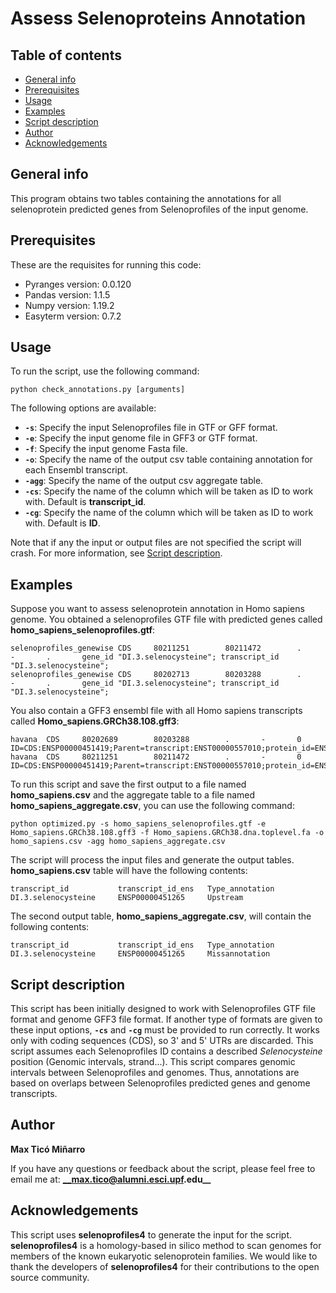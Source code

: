 # Assess Selenoproteins Annotation

## Table of contents
* [General info](#general-info)
* [Prerequisites](#prerequisites)
* [Usage](#usage)
* [Examples](#examples)
* [Script description](#script-description)
* [Author](#author)
* [Acknowledgements](#acknowledgements)

## General info
This program obtains two tables containing the annotations for all selenoprotein predicted genes from Selenoprofiles of the input genome.

## Prerequisites
These are the requisites for running this code:
* Pyranges version: 0.0.120
* Pandas version: 1.1.5
* Numpy version: 1.19.2
* Easyterm version: 0.7.2

## Usage
To run the script, use the following command:
```
python check_annotations.py [arguments]
```
The following options are available:
* **`-s`**: Specify the input Selenoprofiles file in GTF or GFF format.
* **`-e`**: Specify the input genome file in GFF3 or GTF format.
* **`-f`**: Specify the input genome Fasta file.
* **`-o`**: Specify the name of the output csv table containing annotation for each Ensembl transcript.
* **`-agg`**: Specify the name of the output csv aggregate table.
* **`-cs`**: Specify the name of the column which will be taken as ID to work with. Default is **transcript_id**.
* **`-cg`**: Specify the name of the column which will be taken as ID to work with. Default is **ID**.

Note that if any the input or output files are not specified the script will crash. For more information, see [Script description](#script-description).

## Examples
Suppose you want to assess selenoprotein annotation in Homo sapiens genome. You obtained a selenoprofiles GTF file with predicted genes called **homo_sapiens_selenoprofiles.gtf**:
```
selenoprofiles_genewise CDS     80211251        80211472        .       -       .       gene_id "DI.3.selenocysteine"; transcript_id "DI.3.selenocysteine";
selenoprofiles_genewise CDS     80202713        80203288        .       -       .       gene_id "DI.3.selenocysteine"; transcript_id "DI.3.selenocysteine";
```
You also contain a GFF3 ensembl file with all Homo sapiens transcripts called **Homo_sapiens.GRCh38.108.gff3**:
```
havana  CDS     80202689        80203288        .       -       0       ID=CDS:ENSP00000451419;Parent=transcript:ENST00000557010;protein_id=ENSP00000451419
havana  CDS     80211251        80211472        .       -       0       ID=CDS:ENSP00000451419;Parent=transcript:ENST00000557010;protein_id=ENSP00000451419
```
To run this script and save the first output to a file named **homo_sapiens.csv** and the aggregate table to a file named **homo_sapiens_aggregate.csv**, you can use the following command:
```
python optimized.py -s homo_sapiens_selenoprofiles.gtf -e Homo_sapiens.GRCh38.108.gff3 -f Homo_sapiens.GRCh38.dna.toplevel.fa -o homo_sapiens.csv -agg homo_sapiens_aggregate.csv
```
The script will process the input files and generate the output tables. **homo_sapiens.csv** table will have the following contents:
```
transcript_id           transcript_id_ens   Type_annotation
DI.3.selenocysteine     ENSP00000451265     Upstream
```
The second output table, **homo_sapiens_aggregate.csv**, will contain the following contents:
```
transcript_id           transcript_id_ens   Type_annotation
DI.3.selenocysteine     ENSP00000451265     Missannotation
```

## Script description
This script has been initially designed to work with Selenoprofiles GTF file format and genome GFF3 file format. If another type of formats are given to these input options, **`-cs`** and **`-cg`** must be provided to run correctly.
It works only with coding sequences (CDS), so 3' and 5' UTRs are discarded. This script assumes each Selenoprofiles ID contains a described *Selenocysteine* position (Genomic intervals, strand...). 
This script compares genomic intervals between Selenoprofiles and genomes. Thus, annotations are based on overlaps between Selenoprofiles predicted genes and genome transcripts.

## Author
**Max Ticó Miñarro**

If you have any questions or feedback about the script, please feel free to email me at:
**__max.tico@alumni.esci.upf.edu__**

## Acknowledgements
This script uses **selenoprofiles4** to generate the input for the script. **selenoprofiles4** is a homology-based in silico method to scan genomes for members of the known eukaryotic selenoprotein families. We would like to thank the developers of **selenoprofiles4** for their contributions to the open source community.
